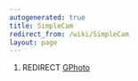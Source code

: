 ```yaml
---
autogenerated: true
title: SimpleCam
redirect_from: /wiki/SimpleCam
layout: page
---
```


1.  REDIRECT [GPhoto](GPhoto)
